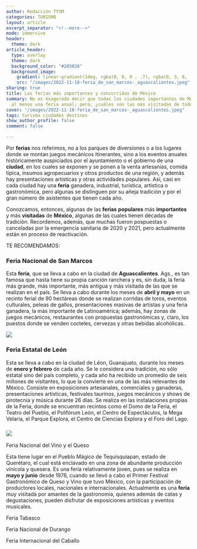 ```yaml
---
author: Redacción TYSM
categories: TURISMO
layout: article
excerpt_separator: "<!--more-->"
mode: immersive
header:
  theme: dark
article_header:
  type: overlay
  theme: dark
  background_color: "#203028"
  background_image:
    gradient: linear-gradient(1deg, rgba(0, 0, 0 , .7), rgba(8, 3, 8, .9))
    src: "/images/2022-11-18-feria_de_san_marcos-_aguascalientes.jpeg"
sharing: true
title: Las ferias más importantes y concurridas de México
summary: No es exagerado decir que todas las ciudades importantes de México tienen,
  al menos una feria anual; pero, ¿cuáles son las más visitadas de todo el país?
cover: "/images/2022-11-18-feria_de_san_marcos-_aguascalientes.jpeg"
tags: turismo ciudades destinos
show_author_profile: false
comment: false

---
```

Por **ferias** nos referimos, no a los parques de diversiones o a los lugares donde se montan juegos mecánicos itinerantes, sino a los eventos anuales históricamente auspiciados por el ayuntamiento o el gobierno de una **ciudad**, en los cuales se exponen y se ponen a la venta artesanías, comida típica, insumos agropecuarios y otros productos de una región, y además hay presentaciones artísticas y otras actividades populares. Así, casi en cada ciudad hay una **feria** ganadera, industrial, turística, artística o gastronómica, pero algunas se distinguen por su añeja tradición y por el gran número de asistentes que tienen cada año.

Conozcamos, entonces, algunas de las **ferias** **populares** más **importantes** y más **visitadas** de **México**, algunas de las cuales tienen décadas de tradición. Recordemos, además, que muchas fueron pospuestas o canceladas por la emergencia sanitaria de 2020 y 2021, pero actualmente están en proceso de reactivación.

TE RECOMENDAMOS:

### Feria Nacional de San Marcos

Esta **feria**, que se lleva a cabo en la ciudad de **Aguascalientes**. Ags., es tan famosa que hasta tiene su propia canción ranchera y es, sin duda, la feria más grande, más importante, más antigua y más visitada de las que se realizan en el país. Se lleva a cabo durante los meses de **abril y mayo** en un recinto ferial de 90 hectáreas donde se realizan corridas de toros, eventos culturales, peleas de gallos, presentaciones masivas de artistas y una feria ganadera, la más importante de Latinoamérica; además, hay zonas de juegos mecánicos, restaurantes con propuestas gastronómicas y, claro, los puestos donde se venden cocteles, cervezas y otras bebidas alcohólicas. 

![](https://upload.wikimedia.org/wikipedia/commons/thumb/f/fc/San_marcos_bullfight_01.jpg/960px-San_marcos_bullfight_01.jpg)

### Feria Estatal de León

Esta se lleva a cabo en la ciudad de Léon, Guanajuato, durante los meses de **enero y febrero** de cada año. Se le considera una tradición, no sólo estatal sino del país completo, y cada año ha recibido un promedio de seis millones de visitantes, lo que la convierte en una de las más relevantes de México. Consiste en exposiciones artesanales, comerciales y ganaderas, presentaciones artísticas, festivales taurinos, juegos mecánicos y shows de pirotecnia y música durante 26 días. Se realiza en las instalaciones propias de la Feria, donde se encuentran recintos como el Domo de la Feria, el Teatro del Pueblo, el Polifórum León, el Centro de Espectáculos, la Mega Velaria, el Parque Explora, el Centro de Ciencias Explora y el Foro del Lago.

### ![](https://upload.wikimedia.org/wikipedia/commons/thumb/2/2d/Circo_Robert%27s.jpg/1024px-Circo_Robert%27s.jpg)  
Feria Nacional del Vino y el Queso

Esta tiene lugar en el Pueblo Mágico de Tequisquiapan, estado de Querétaro, el cual está enclavado en una zona de abundante producción vinícola y quesera. Es una feria relativamente joven, pues se realiza en **mayo y junio** desde 1976, cuando se llevó a cabo el Primer Festival Gastronómico de Queso y Vino que tuvo México, con la participación de productores locales, nacionales e internacionales. Actualmente es una **feria** muy visitada por amantes de la gastronomía, quienes además de catas y degustaciones, pueden disfrutar de exposiciones artísticas y eventos musicales.

Feria Tabasco

Feria Nacional de Durango

Feria Internacional del Caballo